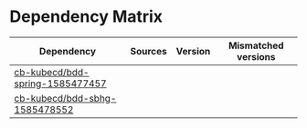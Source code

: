 # Dependency Matrix

Dependency | Sources | Version | Mismatched versions
---------- | ------- | ------- | -------------------
[cb-kubecd/bdd-spring-1585477457](https://github.com/cb-kubecd/bdd-spring-1585477457.git) |  | []() | 
[cb-kubecd/bdd-sbhg-1585478552](https://github.com/cb-kubecd/bdd-sbhg-1585478552.git) |  | []() | 

